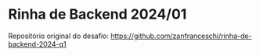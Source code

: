# Rinha de Backend 2024/01

Repositório original do desafio: https://github.com/zanfranceschi/rinha-de-backend-2024-q1

